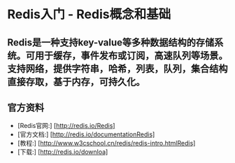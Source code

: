 # Redis入门 - Redis概念和基础

## Redis是一种支持key-value等多种数据结构的存储系统。可用于缓存，事件发布或订阅，高速队列等场景。支持网络，提供字符串，哈希，列表，队列，集合结构直接存取，基于内存，可持久化。


## 官方资料
- [Redis官网:] [http://redis.io/Redis]
- [官方文档:] [http://redis.io/documentationRedis]
- [教程:] [http://www.w3cschool.cn/redis/redis-intro.htmlRedis]
- [下载:] [http://redis.io/downloa]

